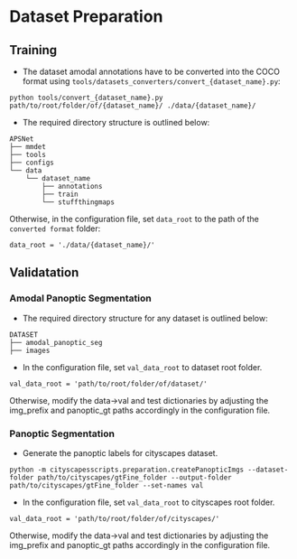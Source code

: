 # Dataset Preparation

## Training
- The dataset amodal annotations have to be converted into the COCO format using
`tools/datasets_converters/convert_{dataset_name}.py`:
```shell
python tools/convert_{dataset_name}.py path/to/root/folder/of/{dataset_name}/ ./data/{dataset_name}/
```
- The required directory structure is outlined below:
```shell
APSNet
├── mmdet
├── tools
├── configs
└── data
    └── dataset_name
        ├── annotations
        ├── train
        └── stuffthingmaps
```
Otherwise, in the configuration file, set `data_root` to the path of the `converted format` folder:
```shell
data_root = './data/{dataset_name}/'
```


## Validatation

### Amodal Panoptic Segmentation
-  The required directory structure for any dataset is outlined below:
```shell
DATASET
├── amodal_panoptic_seg
├── images
```
- In the configuration file, set `val_data_root` to dataset root folder.
```shell
val_data_root = 'path/to/root/folder/of/dataset/'
```
Otherwise, modify the data->val and test dictionaries by adjusting the img_prefix and panoptic_gt paths accordingly in the configuration file.

### Panoptic Segmentation
- Generate the panoptic labels for cityscapes dataset. 
```shell
python -m cityscapesscripts.preparation.createPanopticImgs --dataset-folder path/to/cityscapes/gtFine_folder --output-folder path/to/cityscapes/gtFine_folder --set-names val
```
- In the configuration file, set `val_data_root` to cityscapes root folder.
```shell
val_data_root = 'path/to/root/folder/of/cityscapes/'
```
Otherwise, modify the data->val and test dictionaries by adjusting the img_prefix and panoptic_gt paths accordingly in the configuration file.


